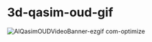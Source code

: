 # 3d-qasim-oud-gif
![AlQasimOUDVideoBanner-ezgif com-optimize](https://github.com/user-attachments/assets/f68937d3-3cea-44d5-bb9b-ffc3186d4588)

